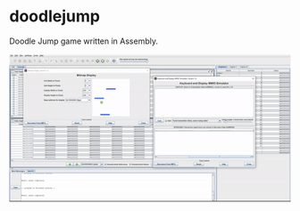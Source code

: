 # doodlejump

Doodle Jump game written in Assembly.

![](https://github.com/Yoshiok19/doodlejump/blob/main/doodlejump.gif)
